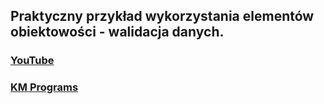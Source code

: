 ## Praktyczny przykład wykorzystania elementów obiektowości - walidacja danych.

### [YouTube](https://youtu.be/W3CGsZ2YFLs)
### [KM Programs](https://km-programs.pl/)